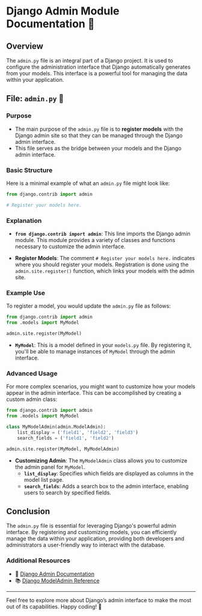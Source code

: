 # Django Admin Module Documentation 🌟

## Overview

The `admin.py` file is an integral part of a Django project. It is used to configure the administration interface that Django automatically generates from your models. This interface is a powerful tool for managing the data within your application.

## File: `admin.py` 📂

### Purpose

- The main purpose of the `admin.py` file is to **register models** with the Django admin site so that they can be managed through the Django admin interface.
- This file serves as the bridge between your models and the Django admin interface.

### Basic Structure

Here is a minimal example of what an `admin.py` file might look like:

```python
from django.contrib import admin

# Register your models here.
```

### Explanation

- **`from django.contrib import admin`**: This line imports the Django admin module. This module provides a variety of classes and functions necessary to customize the admin interface.
  
- **Register Models**: The comment `# Register your models here.` indicates where you should register your models. Registration is done using the `admin.site.register()` function, which links your models with the admin site.

### Example Use

To register a model, you would update the `admin.py` file as follows:

```python
from django.contrib import admin
from .models import MyModel

admin.site.register(MyModel)
```

- **`MyModel`**: This is a model defined in your `models.py` file. By registering it, you'll be able to manage instances of `MyModel` through the admin interface.

### Advanced Usage

For more complex scenarios, you might want to customize how your models appear in the admin interface. This can be accomplished by creating a custom admin class:

```python
from django.contrib import admin
from .models import MyModel

class MyModelAdmin(admin.ModelAdmin):
    list_display = ('field1', 'field2', 'field3')
    search_fields = ('field1', 'field2')

admin.site.register(MyModel, MyModelAdmin)
```

- **Customizing Admin**: The `MyModelAdmin` class allows you to customize the admin panel for `MyModel`.
  - **`list_display`**: Specifies which fields are displayed as columns in the model list page.
  - **`search_fields`**: Adds a search box to the admin interface, enabling users to search by specified fields.

## Conclusion

The `admin.py` file is essential for leveraging Django's powerful admin interface. By registering and customizing models, you can efficiently manage the data within your application, providing both developers and administrators a user-friendly way to interact with the database.

### Additional Resources

- 📘 [Django Admin Documentation](https://docs.djangoproject.com/en/stable/ref/contrib/admin/)
- 📚 [Django ModelAdmin Reference](https://docs.djangoproject.com/en/stable/ref/contrib/admin/#modeladmin-objects)

---

Feel free to explore more about Django’s admin interface to make the most out of its capabilities. Happy coding! 🚀